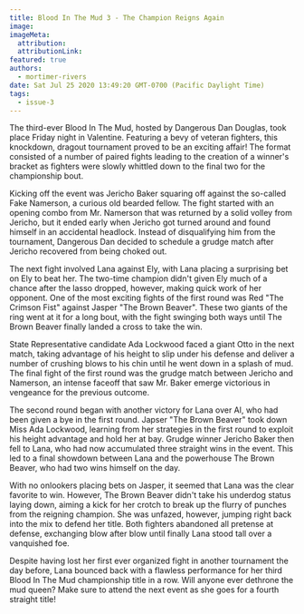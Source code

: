 ```yaml
---
title: Blood In The Mud 3 - The Champion Reigns Again
image:
imageMeta:
  attribution:
  attributionLink:
featured: true
authors: 
  - mortimer-rivers
date: Sat Jul 25 2020 13:49:20 GMT-0700 (Pacific Daylight Time)
tags:
  - issue-3
---
```


The third-ever Blood In The Mud, hosted by Dangerous Dan Douglas, took place Friday night in Valentine. 
Featuring a bevy of veteran fighters, this knockdown, dragout tournament proved to be an exciting 
affair! The format consisted of a number of paired fights leading to the creation of a winner's bracket 
as fighters were slowly whittled down to the final two for the championship bout.

Kicking off the event was Jericho Baker squaring off against the so-called Fake Namerson, a curious old 
bearded fellow. The fight started with an opening combo from Mr. Namerson that was returned by a solid 
volley from Jericho, but it ended early when Jericho got turned around and found himself in an 
accidental headlock. Instead of disqualifying him from the tournament, Dangerous Dan decided to 
schedule a grudge match after Jericho recovered from being choked out.

The next fight involved Lana against Ely, with Lana placing a surprising bet on Ely to beat her. The 
two-time champion didn't given Ely much of a chance after the lasso dropped, however, making quick work 
of her opponent. One of the most exciting fights of the first round was Red "The Crimson Fist" against 
Jasper "The Brown Beaver". These two giants of the ring went at it for a long bout, with the fight 
swinging both ways until The Brown Beaver finally landed a cross to take the win.

State Representative candidate Ada Lockwood faced a giant Otto in the next match, taking advantage of 
his height to slip under his defense and deliver a number of crushing blows to his chin until he went 
down in a splash of mud. The final fight of the first round was the grudge match between Jericho and 
Namerson, an intense faceoff that saw Mr. Baker emerge victorious in vengeance for the previous outcome.

The second round began with another victory for Lana over Al, who had been given a bye in the first 
round. Japser "The Brown Beaver" took down Miss Ada Lockwood, learning from her strategies in the first 
round to exploit his height advantage and hold her at bay. Grudge winner Jericho Baker then fell to Lana, 
who had now accumulated three straight wins in the event. This led to a final showdown between Lana and 
the powerhouse The Brown Beaver, who had two wins himself on the day.

With no onlookers placing bets on Jasper, it seemed that Lana was the clear favorite to win. However, 
The Brown Beaver didn't take his underdog status laying down, aiming a kick for her crotch to break up 
the flurry of punches from the reigning champion. She was unfazed, however, jumping right back into the 
mix to defend her title. Both fighters abandoned all pretense at defense, exchanging blow after blow 
until finally Lana stood tall over a vanquished foe.

Despite having lost her first ever organized fight in another tournament the day before, Lana bounced 
back with a flawless performance for her third Blood In The Mud championship title in a row. Will 
anyone ever dethrone the mud queen? Make sure to attend the next event as she goes for a fourth 
straight title!
